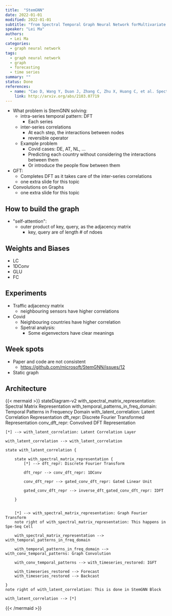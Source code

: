 ```yaml
---
title:  "StemGNN"
date: 2022-01-01
modified: 2022-01-01
subtitle: "from Spectral Temporal Graph Neural Network forMultivariate Time-series Forecasting"
speaker: "Lei Ma"
authors:
  - Lei Ma
categories:
  - graph neural network
tags:
  - graph neural network
  - graph
  - forecasting
  - time series
summary: ""
status: Done
references:
  - name: "Cao D, Wang Y, Duan J, Zhang C, Zhu X, Huang C, et al. Spectral Temporal Graph Neural Network for multivariate time-series forecasting. arXiv [cs.LG]. 2021. Available: http://arxiv.org/abs/2103.07719"
    link: http://arxiv.org/abs/2103.07719
---
```


- What problem is StemGNN solving:
	- intra-series temporal pattern: DFT
		- Each series
	- inter-series correlations
		- At each step, the interactions between nodes
		- reversible operator
	- Example problem
		- Covid cases: DE, AT, NL, ...
		- Predicting each country without considering the interactions between them
		- Or introduce the people flow between them
- GFT:
	- Completes DFT as it takes care of the inter-series correlations
	- one extra slide for this topic
- Convolutions on Graphs
	- one extra slide for this topic



## How to build the graph

- "self-attention":
	- outer product of key, query, as the adjacency matrix
		- key, query are of length # of ndoes


## Weights and Biases

- LC
- 1DConv
- GLU
- FC

## Experiments


- Traffic adjacency matrix
	- neighbouring sensors have higher correlations
- Covid
	- Neighbouring countries have higher correlation
	- Spetral analysis:
		- Some eigenvectors have clear meanings


## Week spots

- Paper and code are not consistent
	- https://github.com/microsoft/StemGNN/issues/12
- Static graph


## Architecture

{{< mermaid >}}
stateDiagram-v2
    with_spectral_matrix_representation: Spectral Matrix Representation
    with_temporal_patterns_in_freq_domain: Temporal Patterns in Frequency Domain
    with_latent_correlation: Latent Correlation Representation
    dft_repr: Discrete Fourier Transformed Representation
    conv_dft_repr: Convolved DFT Representation

    [*] --> with_latent_correlation: Latent Correlation Layer

    with_latent_correlation --> with_latent_correlation

    state with_latent_correlation {

        state with_spectral_matrix_representation {
            [*] --> dft_repr: Discrete Fourier Transform

            dft_repr --> conv_dft_repr: 1DConv

            conv_dft_repr --> gated_conv_dft_repr: Gated Linear Unit

            gated_conv_dft_repr --> inverse_dft_gated_conv_dft_repr: IDFT

        }


        [*] --> with_spectral_matrix_representation: Graph Fourier Transform
        note right of with_spectral_matrix_representation: This happens in Spe-Seq Cell

        with_spectral_matrix_representation --> with_temporal_patterns_in_freq_domain

        with_temporal_patterns_in_freq_domain --> with_conv_temporal_patterns: Graph Convolution

        with_conv_temporal_patterns --> with_timeseries_restored: IGFT

        with_timeseries_restored --> Forecast
        with_timeseries_restored --> Backcast

    }
    note right of with_latent_correlation: This is done in StemGNN Block

    with_latent_correlation --> [*]
{{< /mermaid >}}

